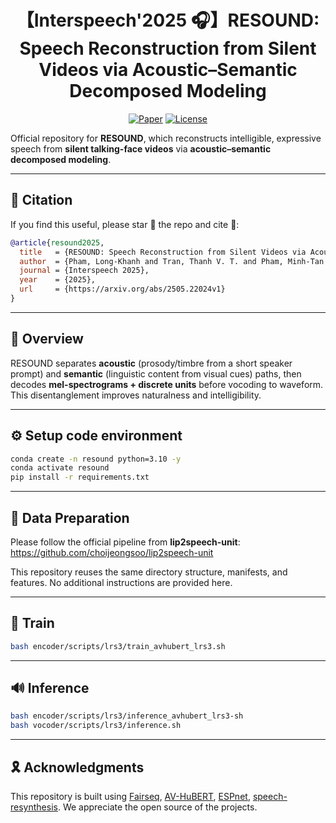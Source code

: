 <div align="center">
  
# 【Interspeech'2025 🎧】RESOUND: Speech Reconstruction from Silent Videos via Acoustic–Semantic Decomposed Modeling
  
[![Paper](https://img.shields.io/badge/Paper-arXiv:2505.22024v1-FF6B6B.svg)](https://arxiv.org/abs/2505.22024v1)
[![License](https://img.shields.io/badge/License-TBD-4D96FF.svg)](#-license)
</div>

Official repository for **RESOUND**, which reconstructs intelligible, expressive speech from **silent talking-face videos** via **acoustic–semantic decomposed modeling**.

---

## 📌 Citation
If you find this useful, please star 🌟 the repo and cite 📑:

```bibtex
@article{resound2025,
  title   = {RESOUND: Speech Reconstruction from Silent Videos via Acoustic–Semantic Decomposed Modeling},
  author  = {Pham, Long-Khanh and Tran, Thanh V. T. and Pham, Minh-Tan and Nguyen, Van},
  journal = {Interspeech 2025},
  year    = {2025},
  url     = {https://arxiv.org/abs/2505.22024v1}
}
```

---

## 📕 Overview
RESOUND separates **acoustic** (prosody/timbre from a short speaker prompt) and **semantic** (linguistic content from visual cues) paths, then decodes **mel-spectrograms + discrete units** before vocoding to waveform. This disentanglement improves naturalness and intelligibility.

---

## ⚙️ Setup code environment
```bash
conda create -n resound python=3.10 -y
conda activate resound
pip install -r requirements.txt
```

---

## 📂 Data Preparation

Please follow the official pipeline from **lip2speech-unit**:  
https://github.com/choijeongsoo/lip2speech-unit

This repository reuses the same directory structure, manifests, and features. No additional instructions are provided here.

---

## 🚀 Train
```bash
bash encoder/scripts/lrs3/train_avhubert_lrs3.sh
```

---

## 🔊 Inference
```bash
bash encoder/scripts/lrs3/inference_avhubert_lrs3-sh
bash vocoder/scripts/lrs3/inference.sh
```

---

## 🎗️ Acknowledgments
This repository is built using [Fairseq](https://github.com/pytorch/fairseq), [AV-HuBERT](https://https://github.com/facebookresearch/av_hubert), [ESPnet](https://github.com/espnet/espnet), [speech-resynthesis](https://github.com/facebookresearch/speech-resynthesis). We appreciate the open source of the projects.



